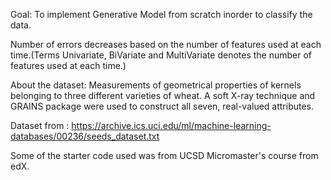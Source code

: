 Goal: To implement Generative Model from scratch inorder to classify the data.

Number of errors decreases based on the number of features used at each time.(Terms Univariate, BiVariate and MultiVariate denotes the number of features used at each time.)

About the dataset:
Measurements of geometrical properties of kernels belonging to three different varieties of wheat. 
A soft X-ray technique and GRAINS package were used to construct all seven, real-valued attributes.

Dataset from : https://archive.ics.uci.edu/ml/machine-learning-databases/00236/seeds_dataset.txt

Some of the starter code used was from UCSD Micromaster's course from edX.
